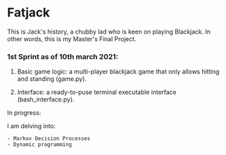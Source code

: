 # Fatjack
This is Jack's history, a chubby lad who is keen on playing Blackjack. In other words, this is my Master's Final Project.

### 1st Sprint as of 10th march 2021:

1. Basic game logic: a multi-player blackjack game that only allows hitting and standing (game.py).

2. Interface: a ready-to-puse terminal executable interface (bash_interface.py).

In progress:

I am delving into:
	
	- Markov Decision Processes
	- Dynamic programming
